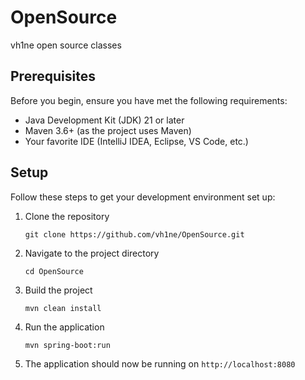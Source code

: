 # OpenSource

vh1ne open source classes

## Prerequisites

Before you begin, ensure you have met the following requirements:

* Java Development Kit (JDK) 21 or later
* Maven 3.6+ (as the project uses Maven)
* Your favorite IDE (IntelliJ IDEA, Eclipse, VS Code, etc.)

## Setup

Follow these steps to get your development environment set up:

1. Clone the repository
   ```
   git clone https://github.com/vh1ne/OpenSource.git
   ```

2. Navigate to the project directory
   ```
   cd OpenSource
   ```

3. Build the project
   ```
   mvn clean install
   ```

4. Run the application
   ```
   mvn spring-boot:run
   ```

5. The application should now be running on `http://localhost:8080`

